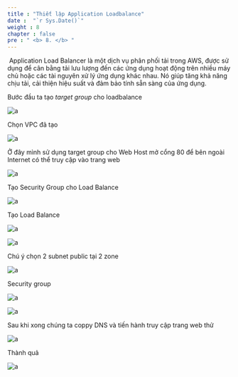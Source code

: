 ```yaml
---
title : "Thiết lập Application Loadbalance"
date :  "`r Sys.Date()`" 
weight : 8
chapter : false
pre : " <b> 8. </b> "
---
```



 Application Load Balancer là một dịch vụ phân phối tải trong AWS, được sử dụng để cân bằng tải lưu lượng đến các ứng dụng hoạt động trên nhiều máy chủ hoặc các tài nguyên xử lý ứng dụng khác nhau. Nó giúp tăng khả năng chịu tải, cải thiện hiệu suất và đảm bảo tính sẵn sàng của ứng dụng.

Bước đầu ta tạo *target group* cho loadbalance

![a](/images/8-SetUpApplicationLoadbalance/Pastedimage20240305155559.png)

Chọn VPC đã tạo

![a](/images/8-SetUpApplicationLoadbalance/Pastedimage20240305155652.png)

Ở đây mình sử dụng target group cho Web Host mở cổng 80 để bên ngoài Internet có thể truy cập vào trang web

![a](/images/8-SetUpApplicationLoadbalance/Pastedimage20240305155803.png)

Tạo Security Group cho Load Balance

![a](/images/8-SetUpApplicationLoadbalance/Pastedimage20240305160134.png)

Tạo Load Balance

![a](/images/8-SetUpApplicationLoadbalance/Pastedimage20240305160251.png)

![a](/images/8-SetUpApplicationLoadbalance/Pastedimage20240305160325.png)

Chú ý chọn 2 subnet public tại 2 zone

![a](/images/8-SetUpApplicationLoadbalance/Pastedimage20240305160445.png)

Security group

![a](/images/8-SetUpApplicationLoadbalance/Pastedimage20240305160626.png)

![a](/images/8-SetUpApplicationLoadbalance/Pastedimage20240305161025.png)

Sau khi xong chúng ta coppy DNS và tiến hành truy cập trang web thử

![a](/images/8-SetUpApplicationLoadbalance/Pastedimage20240305161202.png)

Thành quả

![a](/images/8-SetUpApplicationLoadbalance/Pastedimage20240305161247.png)
